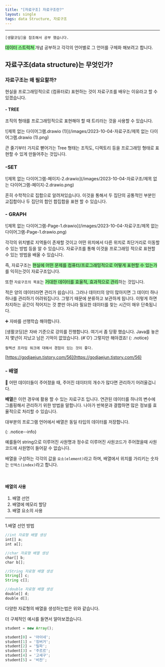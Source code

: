 ```yaml
---
title: "[자료구조] 자료구조란?"
layout: single
tags: data Structure, 자료구조
---
```


---

`[생활코딩]을 참조해서 공부 했습니다.`

<span style="background-color: #98fb98">데이터 스트럭쳐 </span> 개념 공부하고 각각의 언어별로 그 언어를 구체화 해보려고 합니다.



## 자료구조(data structure)는 무엇인가?

### 자료구조는 왜 필요할까?

현실을 프로그래밍적으로 (컴퓨터로) 표현하는 것이 자료구조를 배우는 이유라고 할 수 있겠습니다.

#### - TREE

조직의 형태를 프로그래밍적으로 표현해야 할 때 트리라는 것을 사용할 수 있습니다.

![제목 없는 다이어그램.drawio (1)](/images/2023-10-04-자료구조/제목 없는 다이어그램.drawio (1).png)

큰 줄기부터 가지로 뻗어가는 Tree 형태는 조직도, 디렉토리 등을 프로그래밍 형태로 표현할 수 있게 만들어주는 것입니다.

### -SET

![제목 없는 다이어그램-페이지-2.drawio](/images/2023-10-04-자료구조/제목 없는 다이어그램-페이지-2.drawio.png)

흔히 수학적으로 집합으로 알려져있습니다.  이것을 통해서 두 집단의 공통적인 부분인 교집합이나 두 집단의 합인 합집합을 표현 할 수 있습니다.



### - GRAPH

![제목 없는 다이어그램-Page-1.drawio](/images/2023-10-04-자료구조/제목 없는 다이어그램-Page-1.drawio.png)

각각의 위치별로 지역들이 존재할 것이고 어떤 위치에서 다른 위치로 최단거리로 이동할 수 있는 방법 등을 알 수 있습니다. 자료구조를 통해 이것을 프로그래밍 적으로 표현할 수 있는 방법을 배울 수 있습니다.



즉, 자료구조는 <span style="background-color:  #98fb98">현실에 어떤 문제를 컴퓨터/프로그래밍적으로 어떻게 표현할 수 있는가</span>를 익히는것이 자료구조입니다.

또한 `자료구조의 목표`는 <Span style="background-color: #98fb98">거대한 데이터를 효율적, 효과적으로 관리</span>하는 것입니다.

적은 양의 데이터라면 관리가 쉽습니다. 그러나 데이터의 양이 많아지면 그 데이터 하나하나를 관리하기 어려워집니다. 그렇기 때문에 분류하고 보관하게 됩니다. 이렇게 하면 차지하는 공간이 적어지는 것 뿐만 아니라 필요한 데이터를 찾는 시간이 매우 단축됩니다.



➕ 자바를 선행학습 해야합니다.

[생활코딩]은 자바 기준으로 강의를 진행합니다. 여기서 좀 당황 했습니다. Java를 놓은지 몇년이 지났고 남은 기억이 없었습니다. (#`O′)  그렇지만 해야겠죠!
{: .notice}



`컬렉션 프라임 워크에 대해서 경험이 있는 것이 좋다.`

[https://godjaejun.tistory.com/56](https://godjaejun.tistory.com/56)

### - 배열

💬 어떤 데이터들이 주어졌을 때, 주어진 데이터의 개수가 많다면 관리하기 어려울겁니다. <br/>

**배열**은 이런 경우에 활용 할 수 있는 자료구조 입니다. 연관된 데이터를 하나의 변수에 그룹핑해서 관리하기 위한 방법을 말합니다. 나아가 반복문과 결합하면 많은 정보를 효율적으로 처리할 수 있습니다.

대부분의 프로그램 언어에서  배열은 동일 타입의 데이터를 저장합니다.

{: .notice--info}

예를들어 string으로 이루어진 사원명과 정수로 이루어진 사원코드가 주어졌을때 사원코드에 사원명이 들어갈 수 없습니다.

 

배열을 구성하는 각각의 값을 `요소(element)`라고 하며, 배열에서 위치를 가리키는 숫자는 `인덱스(index)`라고 합니다.

<br/>

#### 배열의 사용

1. 배열 선언
2. 배열에 메모리 할당
3. 배열 요소의 사용

---

1.배열 선언 방법

```javascript
//int 자료형 배열 생성
int[] a;
int a[];

//char 자료형 배열 생성
char[] b;
char b[];

//String 자료형 배열 생성
String[] c;
String c[];

//double 자료형 배열 생성
double[] d;
double d[];

```

다양한 자료형의 배열을 생성하는법은 위와 같습니다.

더 구체적인 예시를 들면서 알아보겠습니다.

```javascript
student = new Array();

student[0] = '아이네';
student[1] = '징버거';
student[2] = '릴파';
student[3] = '주르르';
student[4] = '고세구';
student[5] = '비챤';
```


















